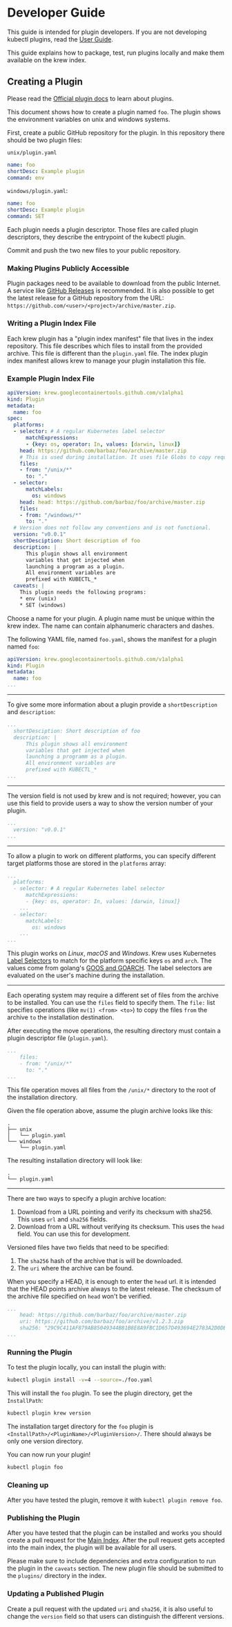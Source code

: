 # Developer Guide

This guide is intended for plugin developers. If you are not developing kubectl
plugins, read the [User Guide](./USER_GUIDE.md).

This guide explains how to package, test, run plugins locally and make them
available on the krew index.

## Creating a Plugin

Please read the
[Official plugin docs](https://kubernetes.io/docs/tasks/extend-kubectl/kubectl-plugins/)
to learn about plugins.

This document shows how to create a plugin named `foo`.
The plugin shows the environment variables on unix and windows systems.

First, create a public GitHub repository for the plugin.
In this repository there should be two plugin files:

`unix/plugin.yaml`

```yaml
name: foo
shortDesc: Example plugin
command: env
```

`windows/plugin.yaml`:

```yaml
name: foo
shortDesc: Example plugin
command: SET
```

Each plugin needs a plugin descriptor.
Those files are called plugin descriptors, they describe the entrypoint of the 
kubectl plugin. 

Commit and push the two new files to your public repository. 

### Making Plugins Publicly Accessible

Plugin packages need to be available to download from the public Internet.
A service like
[GitHub Releases](https://help.github.com/articles/creating-releases/)
is recommended.
It is also possible to get the latest release for a GitHub repository from the
URL: `https://github.com/<user>/<project>/archive/master.zip`.

### Writing a Plugin Index File

Each krew plugin has a "plugin index manifest" file that lives in the index
repository. This file describes which files to install from the provided archive.
This file is different than the `plugin.yaml` file.
The index plugin index manifest allows krew to manage your plugin
installation this file. 

### Example Plugin Index File

```yaml
apiVersion: krew.googlecontainertools.github.com/v1alpha1
kind: Plugin
metadata:
  name: foo
spec:
  platforms:
  - selector: # A regular Kubernetes label selector
      matchExpressions:
      - {key: os, operator: In, values: [darwin, linux]} 
    head: https://github.com/barbaz/foo/archive/master.zip
    # This is used during installation. It uses file Globs to copy required files.
    files:
    - from: "/unix/*"
      to: "."
  - selector:
      matchLabels:
        os: windows
    head: head: https://github.com/barbaz/foo/archive/master.zip
    files: 
    - from: "/windows/*"
      to: "."
  # Version does not follow any conventions and is not functional.
  version: "v0.0.1"
  shortDesciption: Short description of foo
  description: |
      This plugin shows all environment
      variables that get injected when
      launching a program as a plugin.
      All environment variables are
      prefixed with KUBECTL_*
  caveats: |
    This plugin needs the following programs:
    * env (unix)
    * SET (windows)
```

Choose a name for your plugin.
A plugin name must be unique within the krew index.
The name can contain alphanumeric characters and dashes.

The following YAML file, named `foo.yaml`,
shows the manifest for a plugin named `foo`:

```yaml
apiVersion: krew.googlecontainertools.github.com/v1alpha1
kind: Plugin
metadata:
  name: foo
...
```

---

To give some more information about a plugin provide a
`shortDescription` and `description`:

```yaml
...
  shortDesciption: Short description of foo
  description: |
      This plugin shows all environment
      variables that get injected when
      launching a programm as a plugin.
      All environment variables are
      prefixed with KUBECTL_*
...
```

---

The version field is not used by krew and is not required; however,
you can use this field to provide users a way to show the version number of
your plugin.

```yaml
...
  version: "v0.0.1"
...
```

---

To allow a plugin to work on different platforms, you can specify different
target platforms those are stored in the `platforms` array:

```yaml
...
  platforms:
  - selector: # A regular Kubernetes label selector
      matchExpressions:
      - {key: os, operator: In, values: [darwin, linux]} 
    ...
  - selector:
      matchLabels:
        os: windows
    ...
...
```

This plugin works on *Linux*, *macOS* and *Windows*.
Krew uses Kubernetes
[Label Selectors](https://kubernetes.io/docs/concepts/overview/working-with-objects/labels/)
to match for the platform specific keys `os` and `arch`.
The values come from golang's
[GOOS and GOARCH](https://golang.org/pkg/runtime/#pkg-constants).
The label selectors are evaluated on the user's machine during the installation.

---

Each operating system may require a different set of files from the
archive to be installed. You can use the `files` field to specify them.
The `file:` list specifies operations (like `mv(1) <from> <to>`) to copy
the files `from` the archive `to` the installation destination.

After executing the move operations,
the resulting directory must contain a plugin descriptor file (`plugin.yaml`).

```yaml
...
    files:
    - from: "/unix/*"
      to: "."
...
```

This file operation moves all files from the `/unix/*` directory to the
root of the installation directory.

Given the file operation above, assume the plugin archive looks like this:

```text
.
├── unix
│   └── plugin.yaml
└── windows
    └── plugin.yaml
```

The resulting installation directory will look like:

```text
.
└── plugin.yaml
```

---

There are two ways to specify a plugin archive location:

1. Download from a URL pointing and verify its checksum with sha256.
   This uses `url` and `sha256` fields.
2. Download from a URL without verifying its checksum.
   This uses the `head` field. You can use this for development.

Versioned files have two fields that need to be specified:

1. The `sha256` hash of the archive that is will be downloaded.
2. The `uri` where the archive can be found. 

When you specify a HEAD, it is enough to enter the `head` url.
it is intended that the HEAD points archive always to the latest release.
The checksum of the archive file specified on `head` won't be verified. 

```yaml
...
    head: https://github.com/barbaz/foo/archive/master.zip
    uri: https://github.com/barbaz/foo/archive/v1.2.3.zip
    sha256: "29C9C411AF879AB85049344B81B8E8A9FBC1D657D493694E2783A2D0DB240775"
...
```

### Running the Plugin

To test the plugin locally, you can install the plugin with:

```bash
kubectl plugin install -v=4 --source=./foo.yaml
```

This will install the `foo` plugin.
To see the plugin directory, get the `InstallPath`:

```bash
kubectl plugin krew version
```

The installation target directory for the `foo` plugin is
`<InstallPath>/<PluginName>/<PluginVersion>/`.
There should always be only one version directory.

You can now run your plugin!

```bash
kubectl plugin foo
```

### Cleaning up

After you have tested the plugin, remove it with `kubectl plugin remove foo`.

### Publishing the Plugin

After you have tested that the plugin can be installed and works you should
create a pull request for the [Main Index](https://github.com/GoogleContainerTools/krew-index).
After the pull request gets accepted into the main index, the plugin will be available for
all users.

Please make sure to include dependencies and extra configuration to run the
plugin in the `caveats` section.
The new plugin file should be submitted to the `plugins/` directory in the index.

### Updating a Published Plugin

Create a pull request with the updated `uri` and `sha256`,
it is also useful to change the `version` field so that users can distinguish
the different versions.


